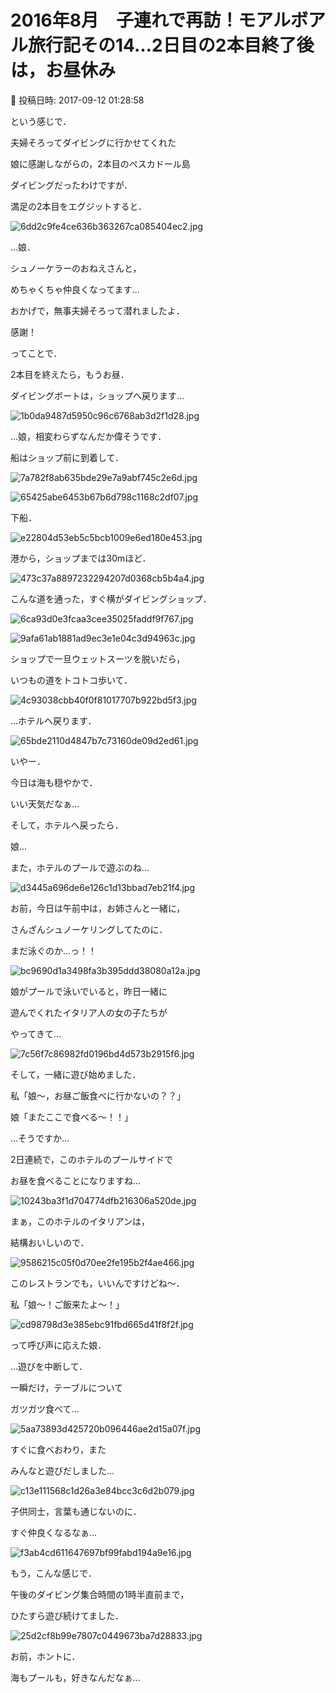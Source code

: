 # 2016年8月　子連れで再訪！モアルボアル旅行記その14…2日目の2本目終了後は，お昼休み

📅 投稿日時: 2017-09-12 01:28:58

という感じで．


夫婦そろってダイビングに行かせてくれた


娘に感謝しながらの，2本目のぺスカドール島


ダイビングだったわけですが．





満足の2本目をエグジットすると．




![6dd2c9fe4ce636b363267ca085404ec2.jpg](images/6dd2c9fe4ce636b363267ca085404ec2.jpg)




…娘．


シュノーケラーのおねえさんと，


めちゃくちゃ仲良くなってます…


おかげで，無事夫婦そろって潜れましたよ．


感謝！





ってことで．


2本目を終えたら，もうお昼．


ダイビングボートは，ショップへ戻ります…




![1b0da9487d5950c96c6768ab3d2f1d28.jpg](images/1b0da9487d5950c96c6768ab3d2f1d28.jpg)




…娘，相変わらずなんだか偉そうです．





船はショップ前に到着して．




![7a782f8ab635bde29e7a9abf745c2e6d.jpg](images/7a782f8ab635bde29e7a9abf745c2e6d.jpg)









![65425abe6453b67b6d798c1168c2df07.jpg](images/65425abe6453b67b6d798c1168c2df07.jpg)







下船．




![e22804d53eb5c5bcb1009e6ed180e453.jpg](images/e22804d53eb5c5bcb1009e6ed180e453.jpg)




港から，ショップまでは30mほど．




![473c37a8897232294207d0368cb5b4a4.jpg](images/473c37a8897232294207d0368cb5b4a4.jpg)




こんな道を通った，すぐ横がダイビングショップ．




![6ca93d0e3fcaa3cee35025faddf9f767.jpg](images/6ca93d0e3fcaa3cee35025faddf9f767.jpg)









![9afa61ab1881ad9ec3e1e04c3d94963c.jpg](images/9afa61ab1881ad9ec3e1e04c3d94963c.jpg)




ショップで一旦ウェットスーツを脱いだら，


いつもの道をトコトコ歩いて．




![4c93038cbb40f0f81017707b922bd5f3.jpg](images/4c93038cbb40f0f81017707b922bd5f3.jpg)




…ホテルへ戻ります．




![65bde2110d4847b7c73160de09d2ed61.jpg](images/65bde2110d4847b7c73160de09d2ed61.jpg)




いやー．


今日は海も穏やかで．


いい天気だなぁ…





そして，ホテルへ戻ったら．


娘…


また，ホテルのプールで遊ぶのね…




![d3445a696de6e126c1d13bbad7eb21f4.jpg](images/d3445a696de6e126c1d13bbad7eb21f4.jpg)




お前，今日は午前中は，お姉さんと一緒に，


さんざんシュノーケリングしてたのに．


まだ泳ぐのか…っ！！




![bc9690d1a3498fa3b395ddd38080a12a.jpg](images/bc9690d1a3498fa3b395ddd38080a12a.jpg)




娘がプールで泳いでいると，昨日一緒に


遊んでくれたイタリア人の女の子たちが


やってきて…




![7c56f7c86982fd0196bd4d573b2915f6.jpg](images/7c56f7c86982fd0196bd4d573b2915f6.jpg)




そして，一緒に遊び始めました．





私「娘～，お昼ご飯食べに行かないの？？」


娘「またここで食べる～！！」





…そうですか…


2日連続で，このホテルのプールサイドで


お昼を食べることになりますね…




![10243ba3f1d704774dfb216306a520de.jpg](images/10243ba3f1d704774dfb216306a520de.jpg)




まぁ，このホテルのイタリアンは，


結構おいしいので．




![9586215c05f0d70ee2fe195b2f4ae466.jpg](images/9586215c05f0d70ee2fe195b2f4ae466.jpg)




このレストランでも，いいんですけどね～．





私「娘～！ご飯来たよ～！」




![cd98798d3e385ebc91fbd665d41f8f2f.jpg](images/cd98798d3e385ebc91fbd665d41f8f2f.jpg)




って呼び声に応えた娘．


…遊びを中断して．


一瞬だけ，テーブルについて


ガツガツ食べて…




![5aa73893d425720b096446ae2d15a07f.jpg](images/5aa73893d425720b096446ae2d15a07f.jpg)




すぐに食べおわり，また


みんなと遊びだしました…




![c13e111568c1d26a3e84bcc3c6d2b079.jpg](images/c13e111568c1d26a3e84bcc3c6d2b079.jpg)




子供同士，言葉も通じないのに．


すぐ仲良くなるなぁ…




![f3ab4cd611647697bf99fabd194a9e16.jpg](images/f3ab4cd611647697bf99fabd194a9e16.jpg)




もう，こんな感じで．


午後のダイビング集合時間の1時半直前まで，


ひたすら遊び続けてました．




![25d2cf8b99e7807c0449673ba7d28833.jpg](images/25d2cf8b99e7807c0449673ba7d28833.jpg)




お前，ホントに．


海もプールも，好きなんだなぁ…
